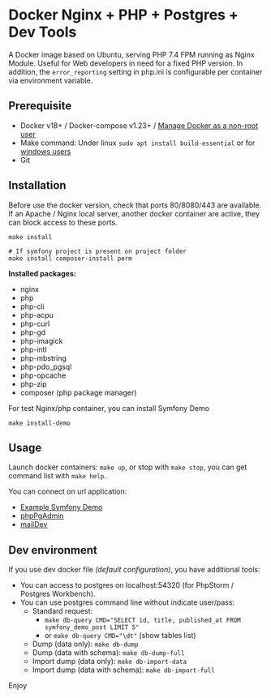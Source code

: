 # Docker Nginx + PHP + Postgres + Dev Tools
A Docker image based on Ubuntu, serving PHP 7.4 FPM running as Nginx Module. Useful for Web developers in need for a fixed PHP version. In addition, the `error_reporting` setting in php.ini is configurable per container via environment variable.

## Prerequisite

* Docker v18+ / Docker-compose v1.23+ / [Manage Docker as a non-root user](https://docs.docker.com/install/linux/linux-postinstall/)
* Make command: Under linux `sudo apt install build-essential` or for [windows users](https://stackoverflow.com/questions/32127524/how-to-install-and-use-make-in-windows/54086635)
* Git


## Installation
Before use the docker version, check that ports 80/8080/443 are available. If an Apache / Nginx local server, another docker container are active, they can block access to these ports.

```shell script
make install

# If symfony project is present on project folder
make install composer-install perm
```

**Installed packages:**
* nginx
* php
* php-cli
* php-acpu
* php-curl
* php-gd
* php-imagick
* php-intl
* php-mbstring
* php-pdo_pgsql
* php-opcache
* php-zip
* composer (php package manager)

For test Nginx/php container, you can install Symfony Demo
```shell script
make install-demo
```


## Usage
Launch docker containers: `make up`, or stop with `make stop`, you can get command list with `make help`.

You can connect on url application:
* [Example Symfony Demo](http://demo.localhost.tv)
* [phpPgAdmin](http://pga.localhost.tv)
* [mailDev](http://maildev.localhost.tv)


## Dev environment
If you use dev docker file _(default configuration)_, you have additional tools:

* You can access to postgres on localhost:54320 (for PhpStorm / Postgres Workbench).
* You can use postgres command line without indicate user/pass:
	* Standard request:
	  	* `make db-query CMD="SELECT id, title, published_at FROM symfony_demo_post LIMIT 5"`
	  	* or `make db-query CMD="\dt"` (show tables list)
	* Dump (data only): `make db-dump`
	* Dump (data with schema): `make db-dump-full`
	* Import dump (data only): `make db-import-data`
	* Import dump (data with schema): `make db-import-full`

Enjoy